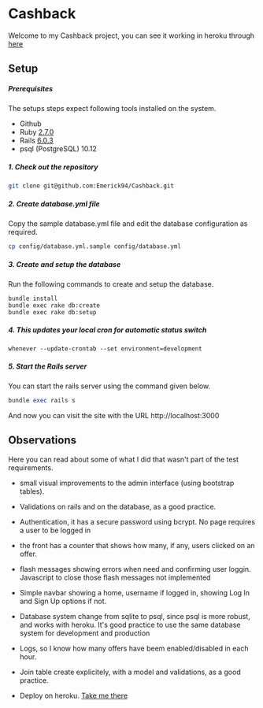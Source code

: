 # Cashback

Welcome to my Cashback project, you can see it working in heroku through [here](https://secret-reaches-99824.herokuapp.com/)

## Setup

##### Prerequisites

The setups steps expect following tools installed on the system.

- Github
- Ruby [2.7.0](https://github.com/organization/project-name/blob/master/.ruby-version#L1)
- Rails [ 6.0.3](https://github.com/organization/project-name/blob/master/Gemfile#L12)
- psql (PostgreSQL) 10.12

##### 1. Check out the repository

```bash
git clone git@github.com:Emerick94/Cashback.git
```

##### 2. Create database.yml file

Copy the sample database.yml file and edit the database configuration as required.

```bash
cp config/database.yml.sample config/database.yml
```

##### 3. Create and setup the database

Run the following commands to create and setup the database.

```
bundle install
bundle exec rake db:create
bundle exec rake db:setup
```

##### 4. This updates your local cron for automatic status switch

```
whenever --update-crontab --set environment=development
```

##### 5. Start the Rails server

You can start the rails server using the command given below.

```ruby
bundle exec rails s
```
And now you can visit the site with the URL http://localhost:3000

## Observations

Here you can read about some of what I did that wasn't part of the test requirements.
  - small visual improvements to the admin interface (using bootstrap tables).

  - Validations on rails and on the database, as a good practice.

  - Authentication, it has a secure password using bcrypt.
  No page requires a user to be logged in

  - the front has a counter that shows how many, if any, users clicked on an offer.

  - flash messages showing errors when need and confirming user loggin.
  Javascript to close those flash messages not implemented

  - Simple navbar showing a home, username if logged in, showing Log In and Sign Up options if not.

  - Database system change from sqlite to psql, since psql is more robust, and works with heroku.
  It's good practice to use the same database system for development and production

  - Logs, so I know how many offers have beem enabled/disabled in each hour.

  - Join table create explicitely, with a model and validations, as a good practice.

  - Deploy on heroku.
  [Take me there](https://secret-reaches-99824.herokuapp.com/)